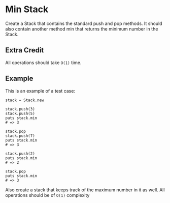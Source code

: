 # Min Stack

Create a Stack that contains the standard push and pop methods. It should also contain another method min that returns the minimum number in the Stack.

## Extra Credit

All operations should take `O(1)` time.

## Example

This is an example of a test case:

    stack = Stack.new

    stack.push(3)
    stack.push(5)
    puts stack.min
    # => 3

    stack.pop
    stack.push(7)
    puts stack.min
    # => 3

    stack.push(2)
    puts stack.min
    # => 2

    stack.pop
    puts stack.min
    # => 3

Also create a stack that keeps track of the maximum number in it as well. All operations should be of `O(1)` complexity
